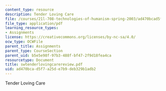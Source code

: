 ```yaml
---
content_type: resource
description: Tender Loving Care
file: /courses/21l-708-technologies-of-humanism-spring-2003/ad470bcad5f7a25de7b9deb329b1adb2_swtenderlovingcarereview.pdf
file_type: application/pdf
learning_resource_types:
- Assignments
license: https://creativecommons.org/licenses/by-nc-sa/4.0/
ocw_type: OCWFile
parent_title: Assignments
parent_type: CourseSection
parent_uid: b5e5e98f-97b3-488f-bf47-2f9d18fea4ca
resourcetype: Document
title: swtenderlovingcarereview.pdf
uid: ad470bca-d5f7-a25d-e7b9-deb329b1adb2
---
```

Tender Loving Care